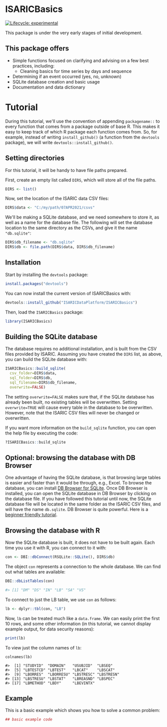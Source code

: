 # ISARICBasics

<!-- badges: start -->
[![Lifecycle: experimental](https://img.shields.io/badge/lifecycle-experimental-orange.svg)](https://lifecycle.r-lib.org/articles/stages.html#experimental)
<!-- badges: end -->

This package is under the very early stages of initial development.

## This package offers

* Simple functions focused on clarifying and advising on a few best practices, including:
  * Cleaning basics for time series by days and sequence
* Determining if an event occurred (yes, no, unknown)
* SQLite database creation and basic usage
* Documentation and data dictionary

# Tutorial

During this tutorial, we'll use the convention of appending `packagename::` to
every function that comes from a package outside of base R. 
This makes it easy to keep track
of which R package each function comes from. So, for example, instead of 
writing `install_github()` (a function from the `devtools` package), we will
write `devtools::install_github()`.

## Setting directories

For this tutorial, it will be handy to have file paths prepared.

First, create an empty list called `DIRS`, which will store all of the file
paths.

```r
DIRS <- list()
```

Now, set the location of the ISARIC data CSV files:

```r
DIRS$data <- "C:/my/path/07APR2021/csvs"
```

We'll be making a SQLite database, and we need somewhere to store it, as well as a name 
for the database file. The following will set the database location to the 
same directory as the CSVs, and give it the name `"db.sqlite"`:

```r
DIRS$db_filename <- "db.sqlite"
DIRS$db <- file.path(DIRS$data, DIRS$db_filename)
```

## Installation

Start by installing the `devtools` package:

```r
install.packages("devtools")
```

You can now install the current version of ISARICBasics with:

```r
devtools::install_github("ISARICDataPlatform/ISARICBasics")
```

Then, load the `ISARICBasics` package:

```r
library(ISARICBasics)
```

## Building the SQLite database

The database requires no additional installation, and is built from
the CSV files provided by ISARIC. Assuming you have created the `DIRS` list, as above,
you can build the SQLite database with:

```r
ISARICBasics::build_sqlite(
  csv_folder=DIRS$data,
  sql_folder=DIRS$db,
  sql_filename=DIRS$db_filename,
  overwrite=FALSE)
```

The setting `overwrite=FALSE` makes sure that, if the SQLite database has already
been built, no existing tables will be overwritten. Setting `overwrite=TRUE` 
will cause every table in the database to be overwritten. However, note that the
ISARIC CSV files will never be changed or overwritten.

If you want more information on the `build_sqlite` function, you can open the
help file by executing the code:

```r
?ISARICBasics::build_sqlite
```

## Optional: browsing the database with DB Browser

One advantage of having the SQLite database, is that browsing large tables is 
easier and faster than it would be through, e.g., Excel. To browse the database,
you can install [DB Browser for SQLite](https://sqlitebrowser.org/). Once 
DB Browser is installed, you can open the SQLite database in DB Browser by 
clicking on the database file. If you have followed this tutorial until now,
the SQLite database file will be located in the same folder as the ISARIC CSV
files, and will have the name `db.sqlite`. DB Browser is quite powerful. Here
is a [beginner friendly tutorial](https://towardsdatascience.com/an-easy-way-to-get-started-with-databases-on-your-own-computer-46f01709561).

## Browsing the database with R

Now the SQLite database is built, it does not have to be built again. 
Each time you use it with R, you can connect to it with:

```r
con <- DBI::dbConnect(RSQLite::SQLite(), DIRS$db)
```

The object `con` represents a connection to the whole database. We can
find out what tables are available:

```r
DBI::dbListTables(con)

#> [1] "DM" "DS" "IN" "LB" "SA" "VS"
```

To connect to just the LB table, we use `con` as follows:

```r
lb <- dplyr::tbl(con, "LB")
```

Now, `lb` can be treated much like a `data.frame`. We can easily print the 
first 10 rows, and some other information (in this tutorial, we cannot display 
example output, for data security reasons):

```r
print(lb)
```

To view just the column names of `lb`:

```
colnames(lb)

#>  [1] "STUDYID"  "DOMAIN"   "USUBJID"  "LBSEQ"   
#>  [5] "LBTESTCD" "LBTEST"   "LBCAT"    "LBSCAT"  
#>  [9] "LBORRES"  "LBORRESU" "LBSTRESC" "LBSTRESN"
#> [13] "LBSTRESU" "LBSTAT"   "LBREASND" "LBSPEC"  
#> [17] "LBMETHOD" "LBDY"     "LBEVINTX"
```



## Example

This is a basic example which shows you how to solve a common problem:

```r
## basic example code
```

